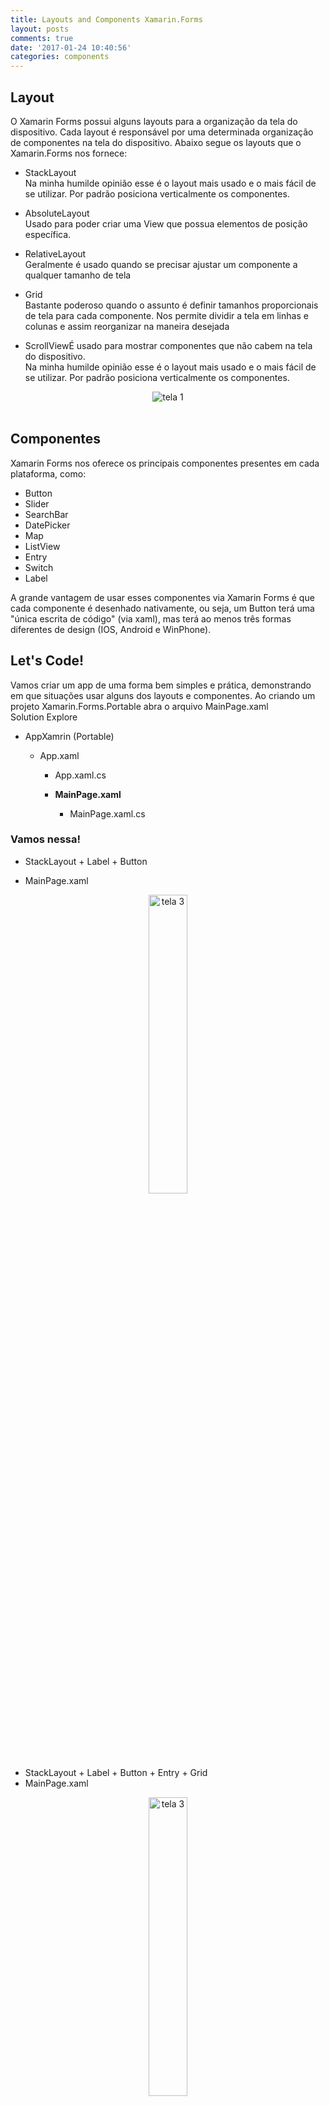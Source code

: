 ```yaml
---
title: Layouts and Components Xamarin.Forms
layout: posts
comments: true
date: '2017-01-24 10:40:56'
categories: components
---
```


## Layout 
O Xamarin Forms possui alguns layouts para a organização da tela do dispositivo. Cada layout é responsável por uma determinada organização de componentes na tela do dispositivo. Abaixo segue os layouts que o Xamarin.Forms nos fornece:

- StackLayout <br/>
Na minha humilde opinião esse é o layout mais usado e o mais fácil de se utilizar. Por padrão posiciona verticalmente os componentes.

- AbsoluteLayout <br/>
Usado para poder criar uma View que possua elementos de posição específica.

- RelativeLayout <br/>
Geralmente é usado quando se precisar ajustar um componente a qualquer tamanho de tela

- Grid <br/>
Bastante poderoso quando o assunto é definir tamanhos proporcionais de tela para cada componente. Nos permite dividir a tela em linhas e colunas e assim reorganizar na maneira desejada

- ScrollViewÉ usado para mostrar componentes que não cabem na tela do dispositivo. <br/>
Na minha humilde opinião esse é o layout mais usado e o mais fácil de se utilizar. Por padrão posiciona verticalmente os componentes.

<center>
<img src="https://dl.dropboxusercontent.com/u/35899264/blog/img/Components/Layouts%2BComponentes/Layouts.png" alt="tela 1" >
</center>
<br/>

## Componentes 

Xamarin Forms nos oferece os principais componentes presentes em cada plataforma, como:

- Button 
- Slider 
- SearchBar 
- DatePicker 
- Map 
- ListView 
- Entry 
- Switch 
- Label

A grande vantagem de usar esses componentes via Xamarin Forms é que cada componente é desenhado nativamente, ou seja, um Button terá uma "única escrita de código" (via xaml), mas terá ao menos três formas diferentes de design (IOS, Android e WinPhone).

## Let's Code! 

Vamos criar um app de uma forma bem simples e prática, demonstrando em que situações usar alguns dos layouts e componentes. Ao criando um projeto Xamarin.Forms.Portable abra o arquivo MainPage.xaml 
<br/> 
Solution Explore
<ul>
	<li>AppXamrin (Portable)</li>
		<ul>
			<li>App.xaml</li>
			<ul>
					<li>App.xaml.cs</li>
			</ul>
				<ul>
					<li><b>MainPage.xaml</b></li>
					<ul>
						<li>MainPage.xaml.cs</li>
					</ul>
			</ul>
	</ul>
</ul>

### Vamos nessa!

- StackLayout + Label + Button

* MainPage.xaml
<script src="https://gist.github.com/jonathanbraga/ee38eeb7acf509321e84d5cfa5d16b83.js"></script>

<center>
<img src="https://dl.dropboxusercontent.com/u/35899264/blog/img/Components/Layouts%2BComponentes/tela3.png" alt="tela 3" style="width:35%">
</center>
<br/>

- StackLayout + Label + Button + Entry + Grid
- MainPage.xaml
<script src="https://gist.github.com/jonathanbraga/be14d991e275b778bba55aa9e42a57c3.js"></script>

<center>
<img src="https://dl.dropboxusercontent.com/u/35899264/blog/img/Components/Layouts%2BComponentes/tela1.png" alt="tela 3" style="width:35%">
</center>
<br/>

Para cada componente temos algumas propriedades, no segundo exemplo podemos ver isso de uma forma mais clara, como por exemplo:

- Padding <br/>
É a definição de margem do layout, podemos inserir um valor único que irá servir para left, top, right, and bottom ou então difinir o valor de cada um (na respectiva ordem).
- ColumnDefinition <br/>
Será a maneira com que iremos configurar a divisão de nossa tela (nesse caso em colunas). Podemos usar tanto o "*" (o que resta da tela) como o "Auto" (o que o componente precisa).
- HorizontalTextAlignment <br/>
É a organização horizontal do texto.

## Hasta la vista baby!
Espero que tenham gostado desse post, espero que possamos aprender juntos nessa jornada!

**Forte Abraço!**